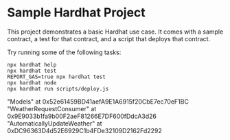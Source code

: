 # Sample Hardhat Project

This project demonstrates a basic Hardhat use case. It comes with a sample contract, a test for that contract, and a script that deploys that contract.

Try running some of the following tasks:

```shell
npx hardhat help
npx hardhat test
REPORT_GAS=true npx hardhat test
npx hardhat node
npx hardhat run scripts/deploy.js
```

"Models" at 0x52e61459BD41aefA9E1A6915f20CbE7ec70eF1BC
"WeatherRequestConsumer" at 0x9E9033b1fa9b00F2aeF81266E7DF600fDdcA3d26
"AutomaticallyUpdateWeather" at 0xDC96363D4d52E6929C1b4FDe32109D2162Fd2292
